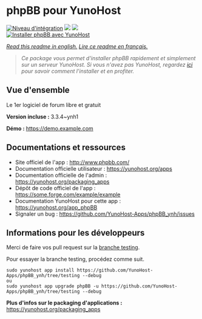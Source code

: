 # phpBB pour YunoHost

[![Niveau d'intégration](https://dash.yunohost.org/integration/phpBB.svg)](https://dash.yunohost.org/appci/app/phpBB) ![](https://ci-apps.yunohost.org/ci/badges/phpBB.status.svg) ![](https://ci-apps.yunohost.org/ci/badges/phpBB.maintain.svg)  
[![Installer phpBB avec YunoHost](https://install-app.yunohost.org/install-with-yunohost.svg)](https://install-app.yunohost.org/?app=phpBB)

*[Read this readme in english.](./README.md)*
*[Lire ce readme en français.](./README_fr.md)*

> *Ce package vous permet d'installer phpBB rapidement et simplement sur un serveur YunoHost.
Si vous n'avez pas YunoHost, regardez [ici](https://yunohost.org/#/install) pour savoir comment l'installer et en profiter.*

## Vue d'ensemble

Le 1er logiciel de forum libre et gratuit

**Version incluse :** 3.3.4~ynh1

**Démo :** https://demo.example.com

## Documentations et ressources

* Site officiel de l'app : http://www.phpbb.com/
* Documentation officielle utilisateur : https://yunohost.org/apps
* Documentation officielle de l'admin : https://yunohost.org/packaging_apps
* Dépôt de code officiel de l'app : https://some.forge.com/example/example
* Documentation YunoHost pour cette app : https://yunohost.org/app_phpBB
* Signaler un bug : https://github.com/YunoHost-Apps/phpBB_ynh/issues

## Informations pour les développeurs

Merci de faire vos pull request sur la [branche testing](https://github.com/YunoHost-Apps/phpBB_ynh/tree/testing).

Pour essayer la branche testing, procédez comme suit.
```
sudo yunohost app install https://github.com/YunoHost-Apps/phpBB_ynh/tree/testing --debug
ou
sudo yunohost app upgrade phpBB -u https://github.com/YunoHost-Apps/phpBB_ynh/tree/testing --debug
```

**Plus d'infos sur le packaging d'applications :** https://yunohost.org/packaging_apps